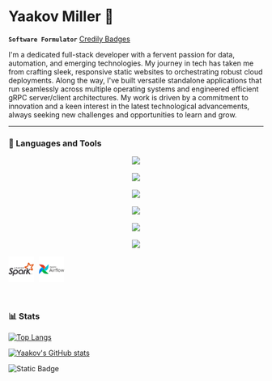 # Yaakov Miller 👋

**`Software Formulator`**
[Credily Badges](https://www.credly.com/users/yaakov-miller)

I'm a dedicated full-stack developer with a fervent passion for data, automation, and emerging technologies. My journey in tech has taken me from crafting sleek, responsive static websites to orchestrating robust cloud deployments. Along the way, I've built versatile standalone applications that run seamlessly across multiple operating systems and engineered efficient gRPC server/client architectures. My work is driven by a commitment to innovation and a keen interest in the latest technological advancements, always seeking new challenges and opportunities to learn and grow.

---
### 🧰 Languages and Tools

<p align="center">
  <a href="https://skillicons.dev">
    <img src="https://skillicons.dev/icons?i=python,go,c,cpp,bash,java,r,js,css,html" />
  </a>
</p>
<p align="center">
  <a href="https://skillicons.dev">
    <img src="https://skillicons.dev/icons?i=js,css,html,nodejs,react,flask,fastapi" />
  </a>
</p>
<p align="center">
  <a href="https://skillicons.dev">
    <img src="https://skillicons.dev/icons?i=mysql,postgres,sqlite,redis,mongodb" />
  </a>
</p>
<p align="center">
  <a href="https://skillicons.dev">
    <img src="https://skillicons.dev/icons?i=debian,ubuntu,redhat,apple,windows" />
  </a>
</p>
<p align="center">
  <a href="https://skillicons.dev">
    <img src="https://skillicons.dev/icons?i=aws,gcp,azure" />
  </a>
</p>
<p align="center">
  <a href="https://skillicons.dev">
    <img src="https://skillicons.dev/icons?i=git,docker,kubernetes,openshift,jenkins,terraform,ansible" />
  </a>
</p>

<p align="center">
    <img align="left" alt="Spark" width="50px" style="padding-right:10px;" src="/img/icons/apachespark-original-wordmark.svg" />
    <img align="left" alt="Apache Airflow" width="50px" style="padding-right:10px;" src="/img/icons/apacheairflow-original-wordmark.svg" />
</p>

<br>
<br>
<br>
<br>

#
### 📊 Stats 



[![Top Langs](https://github-readme-stats.vercel.app/api/top-langs/?username=y44k0v&size_weight=0.5&count_weight=0.5&show_icons=true&theme=gruvbox)](https://github.com/anuraghazra/github-readme-stats)

[![Yaakov's GitHub stats](https://github-readme-stats.vercel.app/api?username=y44k0v&show_icons=true&theme=gruvbox)](https://github.com/anuraghazra/github-readme-stats)

![Static Badge](https://img.shields.io/badge/STATUS-work_in_progress_...-yellow?style=plastic)


#
<!--
**y44k0v/y44k0v** is a ✨ _special_ ✨ repository because its `README.md` (this file) appears on your GitHub profile.

Here are some ideas to get you started:

- 🔭 I’m currently working on ...
- 🌱 I’m currently learning ...
- 👯 I’m looking to collaborate on ...
- 🤔 I’m looking for help with ...
- 💬 Ask me about ...
- 📫 How to reach me: ...
- 😄 Pronouns: ...
- ⚡ Fun fact: ...
-->
